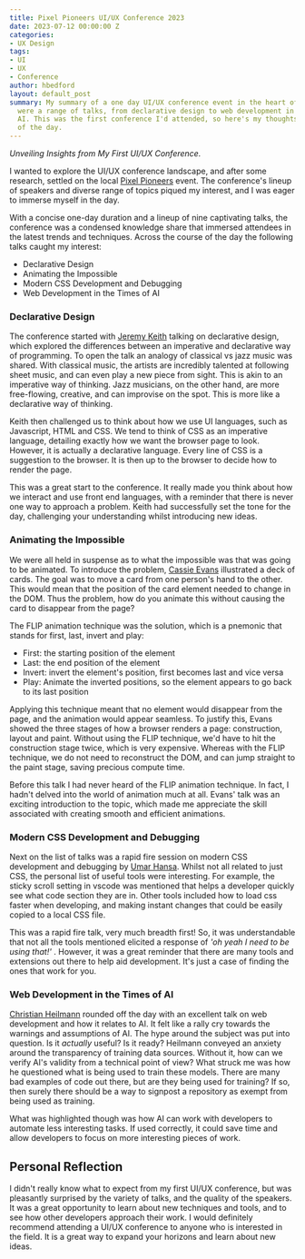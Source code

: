 ```yaml
---
title: Pixel Pioneers UI/UX Conference 2023
date: 2023-07-12 00:00:00 Z
categories:
- UX Design
tags:
- UI
- UX
- Conference
author: hbedford
layout: default_post
summary: My summary of a one day UI/UX conference event in the heart of Bristol. There
  were a range of talks, from declarative design to web development in the times of
  AI. This was the first conference I'd attended, so here's my thoughts and highlights
  of the day.
---
```


_Unveiling Insights from My First UI/UX Conference._

I wanted to explore the UI/UX conference landscape, and after some research, settled on the local [Pixel Pioneers](https://pixelpioneers.co/events/bristol-2023) event. The conference's lineup of speakers and diverse range of topics piqued my interest, and I was eager to immerse myself in the day.

With a concise one-day duration and a lineup of nine captivating talks, the conference was a condensed knowledge share that immersed attendees in the latest trends and techniques. Across the course of the day the following talks caught my interest:

- Declarative Design
- Animating the Impossible
- Modern CSS Development and Debugging
- Web Development in the Times of AI

### Declarative Design
The conference started with [Jeremy Keith](https://www.linkedin.com/in/adactio/) talking on declarative design, which explored the differences between an imperative and declarative way of programming. To open the talk an analogy of classical vs jazz music was shared. With classical music, the artists are incredibly talented at following sheet music, and can even play a new piece from sight. This is akin to an imperative way of thinking. Jazz musicians, on the other hand, are more free-flowing, creative, and can improvise on the spot. This is more like a declarative way of thinking.

Keith then challenged us to think about how we use UI languages, such as Javascript, HTML and CSS. We tend to think of CSS as an imperative language, detailing exactly how we want the browser page to look. However, it is actually a declarative language. Every line of CSS is a suggestion to the browser. It is then up to the browser to decide how to render the page.

This was a great start to the conference. It really made you think about how we interact and use front end languages, with a reminder that there is never one way to approach a problem. Keith had successfully set the tone for the day, challenging your understanding whilst introducing new ideas.

### Animating the Impossible
We were all held in suspense as to what the impossible was that was going to be animated. To introduce the problem, [Cassie Evans](https://www.linkedin.com/in/cassie-codes/) illustrated a deck of cards. The goal was to move a card from one person's hand to the other. This would mean that the position of the card element needed to change in the DOM. Thus the problem, how do you animate this without causing the card to disappear from the page?

The FLIP animation technique was the solution, which is a pnemonic that stands for first, last, invert and play:

- First: the starting position of the element
- Last: the end position of the element
- Invert: invert the element's position, first becomes last and vice versa
- Play: Animate the inverted positions, so the element appears to go back to its last position

Applying this technique meant that no element would disappear from the page, and the animation would appear seamless. To justify this, Evans showed the three stages of how a browser renders a page: construction, layout and paint. Without using the FLIP technique, we'd have to hit the construction stage twice, which is very expensive. Whereas with the FLIP technique, we do not need to reconstruct the DOM, and can jump straight to the paint stage, saving precious compute time.

Before this talk I had never heard of the FLIP animation technique. In fact, I hadn't delved into the world of animation much at all. Evans' talk was an exciting introduction to the topic, which made me appreciate the skill associated with creating smooth and efficient animations.

### Modern CSS Development and Debugging
Next on the list of talks was a rapid fire session on modern CSS development and debugging by [Umar Hansa](https://umaar.com/). Whilst not all related to just CSS, the personal list of useful tools were interesting. For example, the sticky scroll setting in vscode was mentioned that helps a developer quickly see what code section they are in. Other tools included how to load css faster when developing, and making instant changes that could be easily copied to a local CSS file.

This was a rapid fire talk, very much breadth first! So, it was understandable that not all the tools mentioned elicited a response of _'oh yeah I need to be using that!'_ . However, it was a great reminder that there are many tools and extensions out there to help aid development. It's just a case of finding the ones that work for you.

### Web Development in the Times of AI
[Christian Heilmann](https://www.linkedin.com/in/christianheilmann/) rounded off the day with an excellent talk on web development and how it relates to AI. It felt like a rally cry towards the warnings and assumptions of AI. The hype around the subject was put into question. Is it _actually_ useful? Is it ready? Heilmann conveyed an anxiety around the transparency of training data sources. Without it, how can we verify AI's validity from a technical point of view? What struck me was how he questioned what is being used to train these models. There are many bad examples of code out there, but are they being used for training? If so, then surely there should be a way to signpost a repository as exempt from being used as training.

What was highlighted though was how AI can work with developers to automate less interesting tasks. If used correctly, it could save time and allow developers to focus on more interesting pieces of work.

## Personal Reflection

I didn't really know what to expect from my first UI/UX conference, but was pleasantly surprised by the variety of talks, and the quality of the speakers. It was a great opportunity to learn about new techniques and tools, and to see how other developers approach their work. I would definitely recommend attending a UI/UX conference to anyone who is interested in the field. It is a great way to expand your horizons and learn about new ideas.
